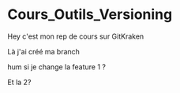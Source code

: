# Cours_Outils_Versioning

Hey c'est mon rep de cours sur GitKraken

Là j'ai créé ma branch

hum si je change la feature 1 ?

Et la 2?